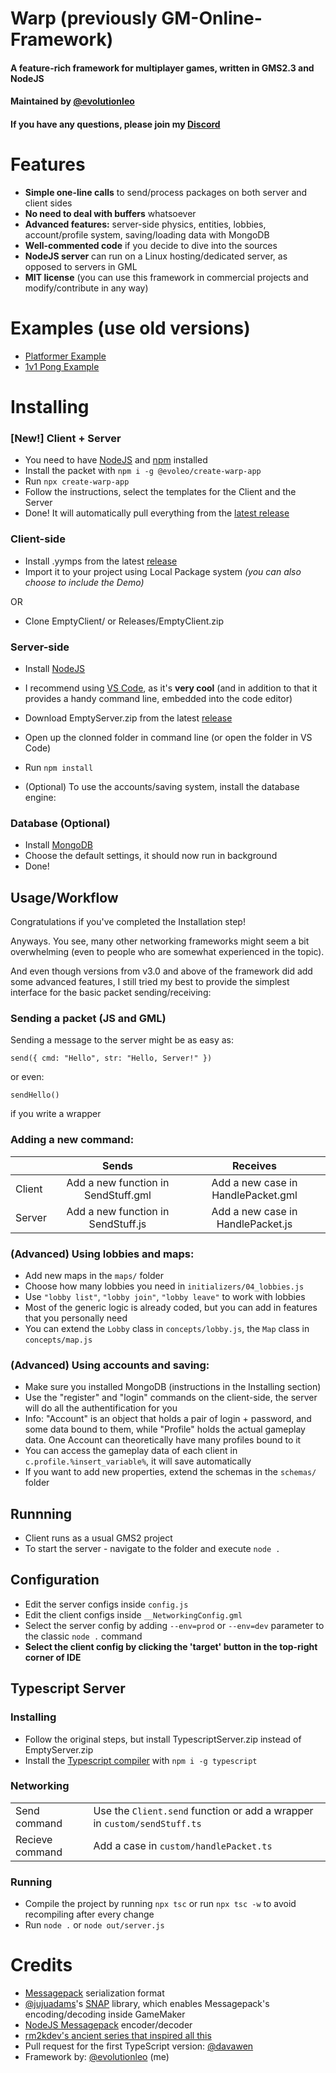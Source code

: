 # Warp (previously GM-Online-Framework)
#### A feature-rich framework for multiplayer games, written in GMS2.3 and NodeJS
#### Maintained by [@evolutionleo](https://github.com/evolutionleo)
#### If you have any questions, please join my [Discord](https://discord.gg/WRsgumM2T6)


# Features
- **Simple one-line calls** to send/process packages on both server and client sides
- **No need to deal with buffers** whatsoever
- **Advanced features:** server-side physics, entities, lobbies, account/profile system, saving/loading data with MongoDB
- **Well-commented code** if you decide to dive into the sources
- **NodeJS server** can run on a Linux hosting/dedicated server, as opposed to servers in GML
- **MIT license** (you can use this framework in commercial projects and modify/contribute in any way)

# Examples (use old versions)
- [Platformer Example](https://github.com/evolutionleo/StreamGame)
- [1v1 Pong Example](https://github.com/evolutionleo/GMOF-pong-example)

# Installing
### \[New!\] Client + Server
- You need to have [NodeJS](https://nodejs.org/en/) and [npm](https://npmjs.org) installed
- Install the packet with `npm i -g @evoleo/create-warp-app`
- Run `npx create-warp-app`
- Follow the instructions, select the templates for the Client and the Server
- Done! It will automatically pull everything from the [latest release](https://github.com/evolutionleo/Warp/releases/latest)


### Client-side
- Install .yymps from the latest [release](https://github.com/evolutionleo/Warp/releases/latest)
- Import it to your project using Local Package system *(you can also choose to include the Demo)*

 OR
- Clone EmptyClient/ or Releases/EmptyClient.zip
### Server-side
- Install [NodeJS](https://nodejs.org/en/)
- I recommend using [VS Code](https://code.visualstudio.com/), as it's **very cool** (and in addition to that it provides a handy command line, embedded into the code editor)
- Download EmptyServer.zip from the latest [release](https://github.com/evolutionleo/Warp/releases)
- Open up the clonned folder in command line (or open the folder in VS Code)
- Run `npm install`

- (Optional) To use the accounts/saving system, install the database engine:

### Database \(Optional\)
- Install [MongoDB](https://www.mongodb.com/try/download/community)
- Choose the default settings, it should now run in background
- Done!


## Usage/Workflow
Congratulations if you've completed the Installation step!

Anyways. You see, many other networking frameworks might seem a bit overwhelming (even to people who are somewhat experienced in the topic).

And even though versions from v3.0 and above of the framework did add some advanced features, I still tried my best to provide the simplest interface for the basic packet sending/receiving:
### Sending a packet (JS and GML)
Sending a message to the server might be as easy as:
```gml
send({ cmd: "Hello", str: "Hello, Server!" })
```
or even:
```gml
sendHello()
```
if you write a wrapper

### Adding a new command:

|        | Sends | Receives |
|--------|:-------:|:----------:|
| Client | Add a new function in SendStuff.gml| Add a new case in HandlePacket.gml |
| Server | Add a new function in SendStuff.js | Add a new case in HandlePacket.js |

### (Advanced) Using lobbies and maps:
- Add new maps in the `maps/` folder
- Choose how many lobbies you need in `initializers/04_lobbies.js`
- Use `"lobby list"`, `"lobby join"`, `"lobby leave"` to work with lobbies
- Most of the generic logic is already coded, but you can add in features that you personally need
- You can extend the `Lobby` class in `concepts/lobby.js`, the `Map` class in `concepts/map.js`

### (Advanced) Using accounts and saving:
- Make sure you installed MongoDB (instructions in the Installing section)
- Use the "register" and "login" commands on the client-side, the server will do all the authentification for you
- Info: "Account" is an object that holds a pair of login + password, and some data bound to them, while "Profile" holds the actual gameplay data. One Account can theoretically have many profiles bound to it
- You can access the gameplay data of each client in `c.profile.%insert_variable%`, it will save automatically
- If you want to add new properties, extend the schemas in the `schemas/` folder

## Runnning
- Client runs as a usual GMS2 project
- To start the server - navigate to the folder and execute `node .` 

## Configuration
- Edit the server configs inside `config.js`
- Edit the client configs inside `__NetworkingConfig.gml`
- Select the server config by adding `--env=prod` or `--env=dev` parameter to the classic `node .` command
- **Select the client config by clicking the 'target' button in the top-right corner of IDE**

## Typescript Server
### Installing
- Follow the original steps, but install TypescriptServer.zip instead of EmptyServer.zip
- Install the [Typescript compiler](https://www.typescriptlang.org/) with `npm i -g typescript`

### Networking

| | |
--------|------------
| Send command | Use the `Client.send` function or add a wrapper in `custom/sendStuff.ts` |
| Recieve command | Add a case in `custom/handlePacket.ts` |

### Running
- Compile the project by running `npx tsc` or run `npx tsc -w` to avoid recompiling after every change
- Run `node .` or `node out/server.js`


# Credits
- [Messagepack](https://msgpack.org/) serialization format 
- [@jujuadams](https://github.com/jujuadams)'s [SNAP](https://github.com/jujuadams/snap) library, which enables Messagepack's encoding/decoding inside GameMaker
- [NodeJS Messagepack](https://github.com/msgpack/msgpack) encoder/decoder
- [rm2kdev's ancient series that inspired all this](https://www.youtube.com/watch?v=EyNVeTzhC1w&list=PLLUWsMtogf9jQGzn3nAjAw2_aq3PM08pC)
- Pull request for the first TypeScript version: [@davawen](https://github.com/davawen)
- Framework by: [@evolutionleo](https://github.com/evolutionleo) (me)
